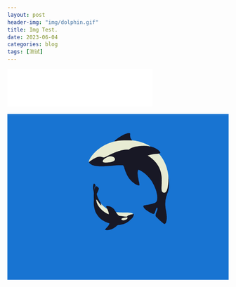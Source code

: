 ```yaml
---
layout: post
header-img: "img/dolphin.gif" 
title: Img Test.
date: 2023-06-04
categories: blog
tags: [测试]
---
```


<iframe frameborder="no" border="0" marginwidth="0" marginheight="0" width=330 height=86 src="//music.163.com/outchain/player?type=2&id=730849&auto=1&height=66"></iframe>

<a href='https://github.com/zik000001/zik.github.io/blob/master/img/dolphin.gif' target='_blank'><img src='https://github.com/zik000001/zik.github.io/blob/master/img/dolphin.gif?raw=true' border='0' alt='dolphin.gif'/></a>
